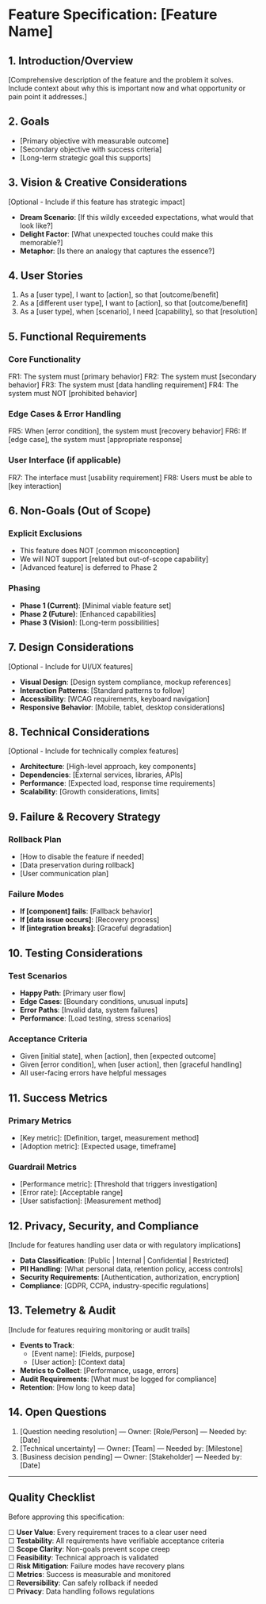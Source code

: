 # Feature Specification: [Feature Name]

## 1. Introduction/Overview
[Comprehensive description of the feature and the problem it solves. Include context about why this is important now and what opportunity or pain point it addresses.]

## 2. Goals
- [Primary objective with measurable outcome]
- [Secondary objective with success criteria]
- [Long-term strategic goal this supports]

## 3. Vision & Creative Considerations
[Optional - Include if this feature has strategic impact]
- **Dream Scenario**: [If this wildly exceeded expectations, what would that look like?]
- **Delight Factor**: [What unexpected touches could make this memorable?]
- **Metaphor**: [Is there an analogy that captures the essence?]

## 4. User Stories
1. As a [user type], I want to [action], so that [outcome/benefit]
2. As a [different user type], I want to [action], so that [outcome/benefit]
3. As a [user type], when [scenario], I need [capability], so that [resolution]

## 5. Functional Requirements
### Core Functionality
FR1: The system must [primary behavior]
FR2: The system must [secondary behavior]
FR3: The system must [data handling requirement]
FR4: The system must NOT [prohibited behavior]

### Edge Cases & Error Handling
FR5: When [error condition], the system must [recovery behavior]
FR6: If [edge case], the system must [appropriate response]

### User Interface (if applicable)
FR7: The interface must [usability requirement]
FR8: Users must be able to [key interaction]

## 6. Non-Goals (Out of Scope)
### Explicit Exclusions
- This feature does NOT [common misconception]
- We will NOT support [related but out-of-scope capability]
- [Advanced feature] is deferred to Phase 2

### Phasing
- **Phase 1 (Current)**: [Minimal viable feature set]
- **Phase 2 (Future)**: [Enhanced capabilities]
- **Phase 3 (Vision)**: [Long-term possibilities]

## 7. Design Considerations
[Optional - Include for UI/UX features]
- **Visual Design**: [Design system compliance, mockup references]
- **Interaction Patterns**: [Standard patterns to follow]
- **Accessibility**: [WCAG requirements, keyboard navigation]
- **Responsive Behavior**: [Mobile, tablet, desktop considerations]

## 8. Technical Considerations
[Optional - Include for technically complex features]
- **Architecture**: [High-level approach, key components]
- **Dependencies**: [External services, libraries, APIs]
- **Performance**: [Expected load, response time requirements]
- **Scalability**: [Growth considerations, limits]

## 9. Failure & Recovery Strategy
### Rollback Plan
- [How to disable the feature if needed]
- [Data preservation during rollback]
- [User communication plan]

### Failure Modes
- **If [component] fails**: [Fallback behavior]
- **If [data issue occurs]**: [Recovery process]
- **If [integration breaks]**: [Graceful degradation]

## 10. Testing Considerations
### Test Scenarios
- **Happy Path**: [Primary user flow]
- **Edge Cases**: [Boundary conditions, unusual inputs]
- **Error Paths**: [Invalid data, system failures]
- **Performance**: [Load testing, stress scenarios]

### Acceptance Criteria
- Given [initial state], when [action], then [expected outcome]
- Given [error condition], when [user action], then [graceful handling]
- All user-facing errors have helpful messages

## 11. Success Metrics
### Primary Metrics
- [Key metric]: [Definition, target, measurement method]
- [Adoption metric]: [Expected usage, timeframe]

### Guardrail Metrics
- [Performance metric]: [Threshold that triggers investigation]
- [Error rate]: [Acceptable range]
- [User satisfaction]: [Measurement method]

## 12. Privacy, Security, and Compliance
[Include for features handling user data or with regulatory implications]
- **Data Classification**: [Public | Internal | Confidential | Restricted]
- **PII Handling**: [What personal data, retention policy, access controls]
- **Security Requirements**: [Authentication, authorization, encryption]
- **Compliance**: [GDPR, CCPA, industry-specific regulations]

## 13. Telemetry & Audit
[Include for features requiring monitoring or audit trails]
- **Events to Track**: 
  - [Event name]: [Fields, purpose]
  - [User action]: [Context data]
- **Metrics to Collect**: [Performance, usage, errors]
- **Audit Requirements**: [What must be logged for compliance]
- **Retention**: [How long to keep data]

## 14. Open Questions
1. [Question needing resolution] — Owner: [Role/Person] — Needed by: [Date]
2. [Technical uncertainty] — Owner: [Team] — Needed by: [Milestone]
3. [Business decision pending] — Owner: [Stakeholder] — Needed by: [Date]

---

## Quality Checklist
Before approving this specification:

☐ **User Value**: Every requirement traces to a clear user need  
☐ **Testability**: All requirements have verifiable acceptance criteria  
☐ **Scope Clarity**: Non-goals prevent scope creep  
☐ **Feasibility**: Technical approach is validated  
☐ **Risk Mitigation**: Failure modes have recovery plans  
☐ **Metrics**: Success is measurable and monitored  
☐ **Reversibility**: Can safely rollback if needed  
☐ **Privacy**: Data handling follows regulations 